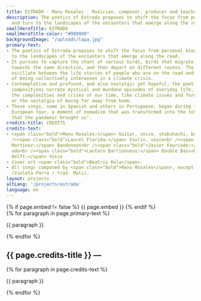 ```yaml
---
title: ESTRADA - Manu Rosales - Musician, composer, producer and teacher
description: The poetics of Estrada proposes to shift the focus from personal biography
  and turn to the landscapes of the encounters that emerge along the road.
smallHeroTitle: ESTRADA
smallHeroTitle-color: "#999999"
backgroundImage: "/uploads/tapa.jpg"
primary-text:
- The poetics of Estrada proposes to shift the focus from personal biography and turn
  to the landscapes of the encounters that emerge along the road.
- It pursues to capture the chant of various birds, birds that migrate and move together
  towards the same direction, and then depart on different routes. The compositions
  oscillate between the life stories of people who are on the road and the sensation
  of being collectively interwoven in a climate crisis.
- Contemplative and profound, and also nostalgic yet hopeful, the poetics of this
  compositions narrate mystical and mundane episodes of everyday life, passing through
  the complexities and crises of our time, like climate issues and forced migration,
  or the nostalgia of being far away from home.
- These songs, some in Spanish and others in Portuguese, began during the "Corpo Aldea"
  European tour, a moment of nomadism that was transformed into the total stillness
  that the pandemic brought us".
credits-title: CREDITS
credits-text:
- <span class="bold">Manu Rosales:</span> Guitar, voice, shakuhachi, bombo, qraqeb<br
  /><span class="bold">Laurel Florida:</span> Violin, voice<br /><span class="bold">Francisco
  Martinez:</span> Bandoneon<br /><span class="bold">Javier Fourcade:</span> Tabla,
  udu<br /><span class="bold">Lautaro Barrionuevo:</span> Double Bass<br /><span class="bold">Helena
  Helft:</span> Voice
- Cover art <span class="bold">Beatriz Rola</span>.
- All songs composed by <span class="bold">Manu Rosales</span>, except "Jardines humanos/Jarabi"
  (Violeta Parra / trad. Mali).
layout: projects
altLang: '/projects/estrada'
language: en
---
```


<section>
    {% if page.embed != false %}
        {{ page.embed }}
    {% endif %}
    <div>
        {% for paragraph in page.primary-text %}
            <p>
                {{ paragraph }}
            </p>
        {% endfor %}
    </div>
    <h2>
        {{ page.credits-title }} —
    </h2>
    <div>
        {% for paragraph in page.credits-text %}
            <p>
                {{ paragraph }}
            </p>
        {% endfor %}
    </div>
</section>